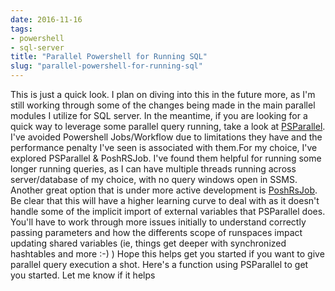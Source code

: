 ```yaml
---
date: 2016-11-16
tags:
- powershell
- sql-server
title: "Parallel Powershell for Running SQL"
slug: "parallel-powershell-for-running-sql"
---
```


This is just a quick look. I plan on diving into this in the future more, as I'm still working through some of the changes being made in the main parallel modules I utilize for SQL server. In the meantime, if you are looking for a quick way to leverage some parallel query running, take a look at [PSParallel](http://bit.ly/2gcXl7H). I've avoided Powershell Jobs/Workflow due to limitations they have and the performance penalty I've seen is associated with them.For my choice, I've explored PSParallel & PoshRSJob.
I've found them helpful for running some longer running queries, as I can have multiple threads running across server/database of my choice, with no query windows open in SSMS.
Another great option that is under more active development is [PoshRsJob](http://bit.ly/2gd0aW2). Be clear that this will have a higher learning curve to deal with as it doesn't handle some of the implicit import of external variables that PSParallel does. You'll have to work through more issues initially to understand correctly passing parameters and how the differents scope of runspaces impact updating shared variables (ie, things get deeper with synchronized hashtables and more :-) )
Hope this helps get you started if you want to give parallel query execution a shot. Here's a function using PSParallel to get you started. Let me know if it helps

<script src="https://gist.github.com/sheldonhull/5bb1a8adea09276c4fd274b5b2900b6a.js"></script>
